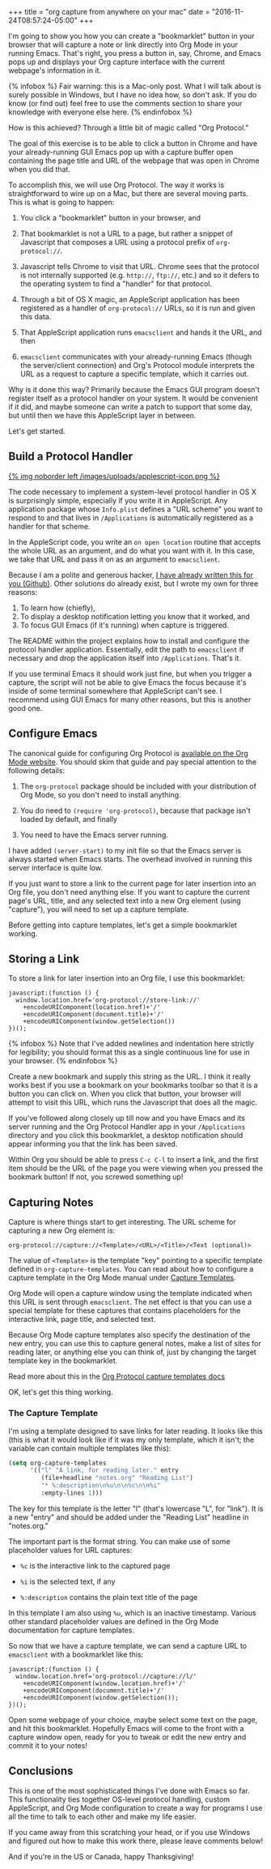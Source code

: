 +++
title = "org capture from anywhere on your mac"
date = "2016-11-24T08:57:24-05:00"
+++

I'm going to show you how you can create a "bookmarklet" button in your browser
that will capture a note or link directly into Org Mode in your running
Emacs. That's right, you press a button in, say, Chrome, and Emacs pops up and
displays your Org capture interface with the current webpage's information in it.

{% infobox %}
Fair warning: this is a Mac-only post. What I will talk about is surely possible
in Windows, but I have no idea how, so don't ask. If you do know (or find out)
feel free to use the comments section to share your knowledge with everyone else
here.
{% endinfobox %}

How is this achieved? Through a little bit of magic called "Org Protocol."
<!--more-->

The goal of this exercise is to be able to click a button in Chrome and have
your already-running GUI Emacs pop up with a capture buffer open containing the
page title and URL of the webpage that was open in Chrome when you did that.

To accomplish this, we will use Org Protocol. The way it works is
straightforward to wire up on a Mac, but there are several moving parts. This is
what is going to happen:

1. You click a "bookmarklet" button in your browser, and

2. That bookmarklet is not a URL to a page, but rather a snippet of Javascript
   that composes a URL using a protocol prefix of `org-protocol://`.

3. Javascript tells Chrome to visit that URL. Chrome sees that the protocol is
   not internally supported (e.g. `http://`, `ftp://`, etc.) and so it defers
   to the operating system to find a "handler" for that protocol.

4. Through a bit of OS X magic, an AppleScript application has been registered
   as a handler of `org-protocol://` URLs, so it is run and given this data.

5. That AppleScript application runs `emacsclient` and hands it the URL, and
   then

6. `emacsclient` communicates with your already-running Emacs (though the
   server/client connection) and Org's Protocol module interprets the URL as a
   request to capture a specific template, which it carries out.

Why is it done this way? Primarily because the Emacs GUI program doesn't
register itself as a protocol handler on your system. It would be convenient if
it did, and maybe someone can write a patch to support that some day, but until
then we have this AppleScript layer in between.

Let's get started.

## Build a Protocol Handler ##

[{% img noborder left /images/uploads/applescript-icon.png %}][oph]

The code necessary to implement a system-level protocol handler in OS X is
surprisingly simple, especially if you write it in AppleScript. Any application
package whose `Info.plist` defines a "URL scheme" you want to respond to and
that lives in `/Applications` is automatically registered as a handler for that
scheme.

In the AppleScript code, you write an `on open location` routine that accepts
the whole URL as an argument, and do what you want with it. In this case, we
take that URL and pass it on as an argument to `emacsclient`.

Because I am a polite and generous
hacker, [I have already written this for you (Github)][oph]. Other solutions do
already exist, but I wrote my own for three reasons:

1. To learn how (chiefly),
2. To display a desktop notification letting you know that it worked, and
3. To focus GUI Emacs (if it's running) when capture is triggered.

[oph]: https://github.com/aaronbieber/org-protocol-handler

The README within the project explains how to install and configure the protocol
handler application. Essentially, edit the path to `emacsclient` if necessary
and drop the application itself into `/Applications`. That's it.

If you use terminal Emacs it should work just fine, but when you trigger a
capture, the script will not be able to give Emacs the focus because it's inside
of some terminal somewhere that AppleScript can't see. I recommend using GUI
Emacs for many other reasons, but this is another good one.

## Configure Emacs ##

The canonical guide for configuring Org Protocol
is [available on the Org Mode website][org-protocol]. You should skim that guide
and pay special attention to the following details:

[org-protocol]: http://orgmode.org/worg/org-contrib/org-protocol.html

1. The `org-protocol` package should be included with your distribution of Org
   Mode, so you don't need to install anything.

2. You do need to `(require 'org-protocol)`, because that package isn't loaded
   by default, and finally

3. You need to have the Emacs server running.

I have added `(server-start)` to my init file so that the Emacs server is always
started when Emacs starts. The overhead involved in running this server
interface is quite low.

If you just want to store a link to the current page for later insertion into an
Org file, you don't need anything else. If you want to capture the current
page's URL, title, and any selected text into a new Org element (using
"capture"), you will need to set up a capture template.

Before getting into capture templates, let's get a simple bookmarklet working.

## Storing a Link ##

To store a link for later insertion into an Org file, I use this bookmarklet:

```
javascript:(function () {
  window.location.href='org-protocol://store-link://'
    +encodeURIComponent(location.href)+'/'
    +encodeURIComponent(document.title)+'/'
    +encodeURIComponent(window.getSelection())
})();
```

{% infobox %}
Note that I've added newlines and indentation here strictly for legibility; you
should format this as a single continuous line for use in your browser.
{% endinfobox %}

Create a new bookmark and supply this string as the URL. I think it really works
best if you use a bookmark on your bookmarks toolbar so that it is a button you
can click on. When you click that button, your browser will attempt to visit
this URL, which runs the Javascript that does all the magic.

If you've followed along closely up till now and you have Emacs and its server
running and the Org Protocol Handler app in your `/Applications` directory and
you click this bookmarklet, a desktop notification should appear informing you
that the link has been saved.

Within Org you should be able to press `C-c C-l` to insert a link, and the first
item should be the URL of the page you were viewing when you pressed the
bookmark button! If not, you screwed something up!

## Capturing Notes ##

Capture is where things start to get interesting. The URL scheme for capturing a
new Org element is:

`org-protocol://capture://<Template>/<URL>/<Title>/<Text (optional)>`

The value of `<Template>` is the template "key" pointing to a specific template
defined in `org-capture-templates`. You can read about how to configure a
capture template in the Org Mode manual under [Capture Templates][om-ct].

[om-ct]: http://orgmode.org/manual/Capture-templates.html

Org Mode will open a capture window using the template indicated when this URL
is sent through `emacsclient`. The net effect is that you can use a special
template for these captures that contains placeholders for the interactive link,
page title, and selected text.

Because Org Mode capture templates also specify the destination of the new
entry, you can use this to capture general notes, make a list of sites for
reading later, or anything else you can think of, just by changing the target
template key in the bookmarklet.

Read more about this in the [Org Protocol capture templates docs][op-ct]

[op-ct]: http://orgmode.org/worg/org-contrib/org-protocol.html#orgheadline20

OK, let's get this thing working.

### The Capture Template ###

I'm using a template designed to save links for later reading. It looks like
this (this is what it would look like if it was my only template, which it
isn't; the variable can contain multiple templates like this):

```cl
(setq org-capture-templates
      '(("l" "A link, for reading later." entry
         (file+headline "notes.org" "Reading List")
         "* %:description\n%u\n\n%c\n\n%i"
         :empty-lines 1)))
```

The key for this template is the letter "l" (that's lowercase "L", for
"link"). It is a new "entry" and should be added under the "Reading List"
headline in "notes.org."

The important part is the format string. You can make use of some placeholder
values for URL captures:

* `%c` is the interactive link to the captured page

* `%i` is the selected text, if any

* `%:description` contains the plain text title of the page

In this template I am also using `%u`, which is an inactive timestamp. Various
other standard placeholder values are defined in the Org Mode documentation for
capture templates.

So now that we have a capture template, we can send a capture URL to
`emacsclient` with a bookmarklet like this:

```
javascript:(function () {
  window.location.href='org-protocol://capture://l/'
    +encodeURIComponent(window.location.href)+'/'
    +encodeURIComponent(document.title)+'/'
    +encodeURIComponent(window.getSelection());
})();
```

Open some webpage of your choice, maybe select some text on the page, and hit
this bookmarklet. Hopefully Emacs will come to the front with a capture window
open, ready for you to tweak or edit the new entry and commit it to your notes!

## Conclusions ##

This is one of the most sophisticated things I've done with Emacs so far. This
functionality ties together OS-level protocol handling, custom AppleScript, and
Org Mode configuration to create a way for programs I use all the time to talk
to each other and make my life easier.

If you came away from this scratching your head, or if you use Windows and
figured out how to make this work there, please leave comments below!

And if you're in the US or Canada, happy Thanksgiving!
